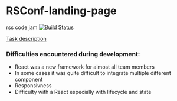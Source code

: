 # RSConf-landing-page
rss code jam
[![Build Status](https://travis-ci.org/aleksei-bulgak-study/RSConf-landing-page.svg?branch=master)](https://travis-ci.org/aleksei-bulgak-study/RSConf-landing-page)

[Task description](https://github.com/rolling-scopes-school/tasks/blob/2018-Q3/tasks/codejam-culture-portal.md)

### Difficulties encountered during development:
* React was a new framework for almost all team members
* In some cases it was quite difficult to integrate multiple different component
* Responsivness
* Difficulty with a React especially with lifecycle and state
